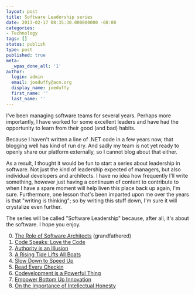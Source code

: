 ```yaml
---
layout: post
title: Software Leadership series
date: 2013-02-17 08:35:30.000000000 -08:00
categories:
- Technology
tags: []
status: publish
type: post
published: true
meta:
  _wpas_done_all: '1'
author:
  login: admin
  email: joeduffy@acm.org
  display_name: joeduffy
  first_name: ''
  last_name: ''
---
```

I've been managing software teams for several years. Perhaps more importantly,
I have worked for some excellent leaders and have had the opportunity to learn from
their good (and bad) habits.

Because I haven't written a line of .NET code in a few years now, that blogging
well has kind of run dry. And sadly my team is not yet ready to openly share our
platform externally, so I cannot blog about that either.

As a result, I thought it would be fun to start a series about leadership in software.
Not just the kind of leadership expected of managers, but also individual developers
and architects. I have no idea how frequently I'll write something, however just
having a continuum of content to contribute to when I have a spare moment will help
liven this place back up again, I'm sure. Furthermore, one lesson that's been
imparted upon me over the years is that "writing is thinking"; so by writing this
stuff down, I'm sure it will crystalize even further.

The series will be called "Software Leadership" because, after all, it's about
the software. I hope you enjoy.

0. [The Role of Software Architects](/2008/10/02/a-few-thoughts-on-the-role-of-software-architects) (grandfathered)
1. [Code Speaks; Love the Code](/2013/02/17/software-leadership-1-code-speaks-love-the-code)
2. [Authority is an Illusion](/2013/03/03/software-leadership-2-authority-is-an-illusion)
3. [A Rising Tide Lifts All Boats](/2013/03/16/software-leadership-3-a-rising-tide-lifts-all-boats)
4. [Slow Down to Speed Up](/2013/04/12/software-leadership-4-slow-down-to-speed-up)
5. [Read Every Checkin](/2014/02/12/software-leadership-6-read-every-checkin)
6. [Codevelopment is a Powerful Thing](/2014/10/10/software-leadership-7-codevelopment-is-a-powerful-thing)
7. [Empower Bottom Up Innovation](/2014/09/10/software-leadership-8-empower-bottom-up-innovation)
8. [On the Importance of Intellectual Honesty](
        /2015/11/02/software-leadership-9-on-the-importance-of-intellectual-honesty)

